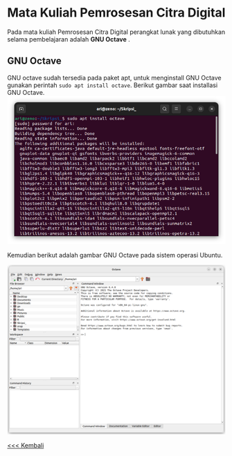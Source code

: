 # Mata Kuliah Pemrosesan Citra Digital
Pada mata kuliah Pemrosesan Citra Digital perangkat lunak yang dibutuhkan selama pembelajaran adalah **GNU Octave** .

## GNU Octave
GNU octave sudah tersedia pada paket apt, untuk  menginstall GNU Octave gunakan perintah `sudo apt install octave`. Berikut gambar saat installasi GNU Octave.
 ![octave](img/img_1.png)

Kemudian berikut adalah gambar GNU Octave pada sistem operasi Ubuntu.

 ![octave](img/img_2.png)




[<<< Kembali](../../README.md)
